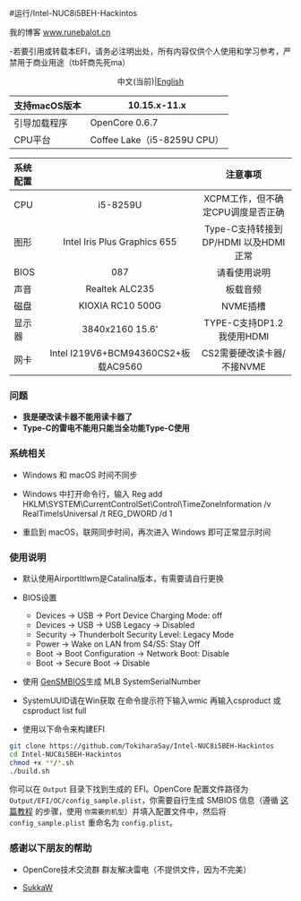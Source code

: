 #运行/Intel-NUC8i5BEH-Hackintos

我的博客  www.runebalot.cn

-若要引用或转载本EFI，请务必注明出处，所有内容仅供个人使用和学习参考，严禁用于商业用途（tb奸商先死ma）

<p><center>中文(当前)|<a href="https://github.com/TokiharaSay/MSI-B360M-MORTAR-Hackintosh/blob/main/README.md">English</a></center></p>

|支持macOS版本| 10.15.x-11.x|
|:-|-|
|引导加载程序| OpenCore 0.6.7|
|CPU平台| Coffee Lake（i5-8259U CPU）|

|系统配置| |注意事项|
|:-|:-:|:-:|
|CPU | i5-8259U  | XCPM工作，但不确定CPU调度是否正确|
|图形| Intel Iris Plus Graphics 655 | Type-C支持转接到DP/HDMI 以及HDMI正常|
|BIOS | 087 |请看使用说明|
|声音| Realtek ALC235 |板载音频|
|磁盘| KIOXIA RC10 500G| NVME插槽|
|显示器|3840x2160 15.6'| TYPE-C支持DP1.2 我使用HDMI |
|网卡| Intel I219V6+BCM94360CS2+板载AC9560 |CS2需要硬改读卡器/不接NVME |
### 问题
* __我是硬改读卡器不能用读卡器了__
* __Type-C的雷电不能用只能当全功能Type-C使用__

### 系统相关
- Windows 和 macOS 时间不同步

- Windows 中打开命令行，输入 Reg add HKLM\SYSTEM\CurrentControlSet\Control\TimeZoneInformation /v RealTimeIsUniversal /t REG_DWORD /d 1

- 重启到 macOS，联网同步时间，再次进入 Windows 即可正常显示时间

### 使用说明
- 默认使用AirportItlwm是Catalina版本，有需要请自行更换

- BIOS设置
  - Devices -> USB -> Port Device Charging Mode: off
  - Devices -> USB -> USB Legacy -> Disabled
  - Security -> Thunderbolt Security Level: Legacy Mode
  - Power -> Wake on LAN from S4/S5: Stay Off
  - Boot -> Boot Configuration -> Network Boot: Disable
  - Boot -> Secure Boot -> Disable

- 使用 [GenSMBIOS](https://github.com/corpnewt/GenSMBIOS)生成 MLB SystemSerialNumber

- SystemUUID请在Win获取 在命令提示符下输入wmic 再输入csproduct 或 csproduct list full

- 使用以下命令来构建EFI
```bash
git clone https://github.com/TokiharaSay/Intel-NUC8i5BEH-Hackintos
cd Intel-NUC8i5BEH-Hackintos
chmod +x **/*.sh
./build.sh
```
你可以在 `Output` 目录下找到生成的 EFI。OpenCore 配置文件路径为 `Output/EFI/OC/config_sample.plist`，你需要自行生成 SMBIOS 信息（遵循 [这篇教程](https://dortania.github.io/OpenCore-Post-Install/universal/iservices.html) 的步骤，使用 `你需要的机型`）并填入配置文件中，然后将 `config_sample.plist` 重命名为 `config.plist`。

### 感谢以下朋友的帮助

- OpenCore技术交流群 群友解决雷电（不提供文件，因为不完美）

- [SukkaW](https://github.com/SukkaW)

